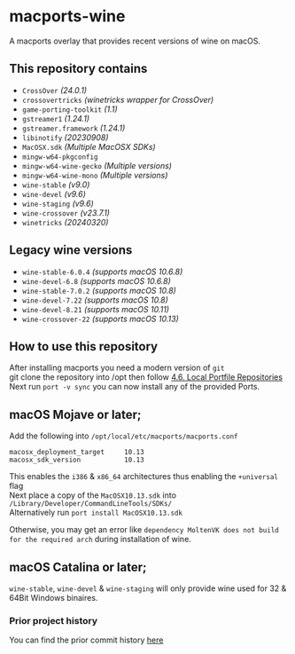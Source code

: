 # macports-wine
A macports overlay that provides recent versions of wine on macOS.

## This repository contains
- `CrossOver`               *(24.0.1)*
- `crossovertricks`         *(winetricks wrapper for CrossOver)*
- `game-porting-toolkit`    *(1.1)*
- `gstreamer1`              *(1.24.1)*
- `gstreamer.framework`     *(1.24.1)*
- `libinotify`              *(20230908)*
- `MacOSX.sdk`              *(Multiple MacOSX SDKs)*
- `mingw-w64-pkgconfig`
- `mingw-w64-wine-gecko`    *(Multiple versions)*
- `mingw-w64-wine-mono`     *(Multiple versions)*
- `wine-stable`             *(v9.0)*
- `wine-devel`              *(v9.6)*
- `wine-staging`            *(v9.6)*
- `wine-crossover`          *(v23.7.1)*
- `winetricks`              *(20240320)*

## Legacy wine versions
- `wine-stable-6.0.4`       *(supports macOS 10.6.8)*
- `wine-devel-6.8`          *(supports macOS 10.6.8)*
- `wine-stable-7.0.2`       *(supports macOS 10.8)*
- `wine-devel-7.22`         *(supports macOS 10.8)*
- `wine-devel-8.21`         *(supports macOS 10.11)*
- `wine-crossover-22`       *(supports macOS 10.13)*

## How to use this repository
After installing macports you need a modern version of `git`\
git clone the repository into /opt then follow [4.6. Local Portfile Repositories](https://guide.macports.org/#development.local-repositories)\
Next run `port -v sync` you can now install any of the provided Ports.

## macOS Mojave or later;
Add the following into `/opt/local/etc/macports/macports.conf`
```
macosx_deployment_target     10.13
macosx_sdk_version           10.13
```
This enables the `i386` & `x86_64` architectures thus enabling the `+universal` flag\
Next place a copy of the `MacOSX10.13.sdk` into `/Library/Developer/CommandLineTools/SDKs/` \
Alternatively run `port install MacOSX10.13.sdk`

Otherwise, you may get an error like `dependency MoltenVK does not build for the required arch`
during installation of wine.

## macOS Catalina or later;
`wine-stable`, `wine-devel` & `wine-staging` will only provide wine used for 32 & 64Bit Windows binaires.

### Prior project history
You can find the prior commit history [here](https://github.com/Gcenx/macports-wine/tree/master)
